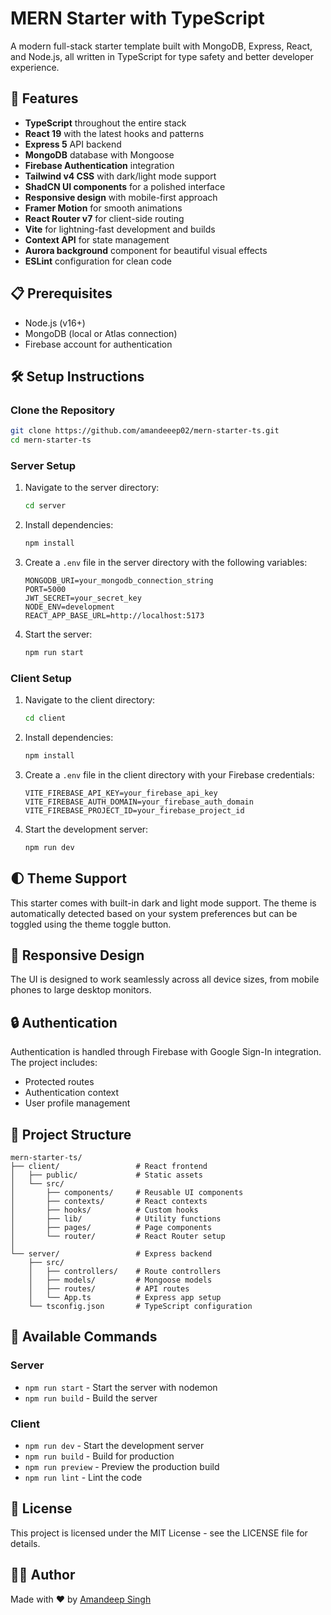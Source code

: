 # MERN Starter with TypeScript

A modern full-stack starter template built with MongoDB, Express, React, and Node.js, all written in TypeScript for type safety and better developer experience.

## 🚀 Features

- **TypeScript** throughout the entire stack
- **React 19** with the latest hooks and patterns
- **Express 5** API backend
- **MongoDB** database with Mongoose
- **Firebase Authentication** integration
- **Tailwind v4 CSS** with dark/light mode support
- **ShadCN UI components** for a polished interface
- **Responsive design** with mobile-first approach
- **Framer Motion** for smooth animations
- **React Router v7** for client-side routing
- **Vite** for lightning-fast development and builds
- **Context API** for state management
- **Aurora background** component for beautiful visual effects
- **ESLint** configuration for clean code

## 📋 Prerequisites

- Node.js (v16+)
- MongoDB (local or Atlas connection)
- Firebase account for authentication

## 🛠️ Setup Instructions

### Clone the Repository

```bash
git clone https://github.com/amandeeep02/mern-starter-ts.git
cd mern-starter-ts
```

### Server Setup

1. Navigate to the server directory:
   ```bash
   cd server
   ```

2. Install dependencies:
   ```bash
   npm install
   ```

3. Create a `.env` file in the server directory with the following variables:
   ```
   MONGODB_URI=your_mongodb_connection_string
   PORT=5000
   JWT_SECRET=your_secret_key
   NODE_ENV=development
   REACT_APP_BASE_URL=http://localhost:5173
   ```

4. Start the server:
   ```bash
   npm run start
   ```

### Client Setup

1. Navigate to the client directory:
   ```bash
   cd client
   ```

2. Install dependencies:
   ```bash
   npm install
   ```

3. Create a `.env` file in the client directory with your Firebase credentials:
   ```
   VITE_FIREBASE_API_KEY=your_firebase_api_key
   VITE_FIREBASE_AUTH_DOMAIN=your_firebase_auth_domain
   VITE_FIREBASE_PROJECT_ID=your_firebase_project_id
   ```

4. Start the development server:
   ```bash
   npm run dev
   ```

## 🌓 Theme Support

This starter comes with built-in dark and light mode support. The theme is automatically detected based on your system preferences but can be toggled using the theme toggle button.

## 📱 Responsive Design

The UI is designed to work seamlessly across all device sizes, from mobile phones to large desktop monitors.

## 🔒 Authentication

Authentication is handled through Firebase with Google Sign-In integration. The project includes:
- Protected routes
- Authentication context
- User profile management

## 📁 Project Structure

```
mern-starter-ts/
├── client/                 # React frontend
│   ├── public/             # Static assets
│   └── src/
│       ├── components/     # Reusable UI components
│       ├── contexts/       # React contexts
│       ├── hooks/          # Custom hooks
│       ├── lib/            # Utility functions
│       ├── pages/          # Page components
│       └── router/         # React Router setup
│
└── server/                 # Express backend
    ├── src/
    │   ├── controllers/    # Route controllers
    │   ├── models/         # Mongoose models
    │   ├── routes/         # API routes
    │   └── App.ts          # Express app setup
    └── tsconfig.json       # TypeScript configuration
```

## 🧩 Available Commands

### Server

- `npm run start` - Start the server with nodemon
- `npm run build` - Build the server

### Client

- `npm run dev` - Start the development server
- `npm run build` - Build for production
- `npm run preview` - Preview the production build
- `npm run lint` - Lint the code

## 📝 License

This project is licensed under the MIT License - see the LICENSE file for details.

## 👨‍💻 Author

Made with ❤️ by [Amandeep Singh](http://amandeep-singh.xyz)
